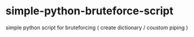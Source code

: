 # simple-python-bruteforce-script
simple python script for bruteforcing ( create dictionary / coustom piping )
